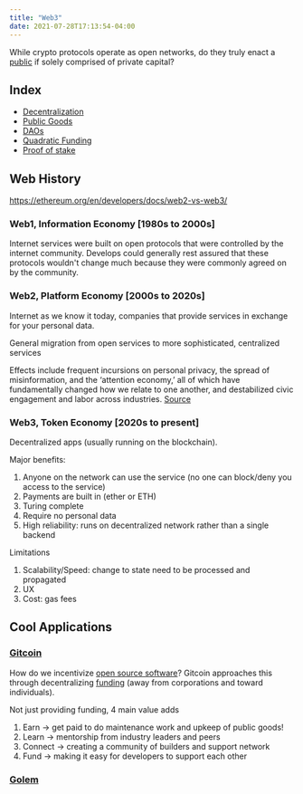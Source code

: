 ```yaml
---
title: "Web3"
date: 2021-07-28T17:13:54-04:00
---
```


While crypto protocols operate as open networks, do they truly enact a [public](thoughts/public-goods.md) if solely comprised of private capital?

## Index
- [Decentralization](thoughts/decentralization.md)
- [Public Goods](thoughts/public-goods.md)
- [DAOs](thoughts/dao.md)
- [Quadratic Funding](thoughts/quadratic-funding.md)
- [Proof of stake](thoughts/proof-of-stake.md)

## Web History
https://ethereum.org/en/developers/docs/web2-vs-web3/
### Web1,  Information Economy [1980s to 2000s]
Internet services were built on open protocols that were controlled by the internet community. Develops could generally rest assured that these protocols wouldn't change much because they were commonly agreed on by the community.

### Web2, Platform Economy [2000s to 2020s]
Internet as we know it today, companies that provide services in exchange for your personal data.

General migration from open services to more sophisticated, centralized services

Effects include frequent incursions on personal privacy, the spread of misinformation, and the ‘attention economy,’ all of which have fundamentally changed how we relate to one another, and destabilized civic engagement and labor across industries. [Source](https://gitcoin.co/blog/seeking-a-new-kind-of-public-good/)

### Web3, Token Economy [2020s to present]
Decentralized apps (usually running on the blockchain).

Major benefits:
1. Anyone on the network can use the service (no one can block/deny you access to the service)
2. Payments are built in (ether or ETH)
3. Turing complete
4. Require no personal data
5. High reliability: runs on decentralized network rather than a single backend

Limitations
1. Scalability/Speed: change to state need to be processed and propagated
2. UX
3. Cost: gas fees 

## Cool Applications
### [Gitcoin](https://gitcoin.co/)
How do we incentivize [open source software](posts/paid-open-source.md)? Gitcoin approaches this through decentralizing [funding](thoughts/funding.md) (away from corporations and toward individuals).

Not just providing funding, 4 main value adds
1. Earn -> get paid to do maintenance work and upkeep of public goods!
2. Learn -> mentorship from industry leaders and peers
3. Connect -> creating a community of builders and support network
4. Fund -> making it easy for developers to support each other

### [Golem](https://blog.golemproject.net/golem-primer/)

